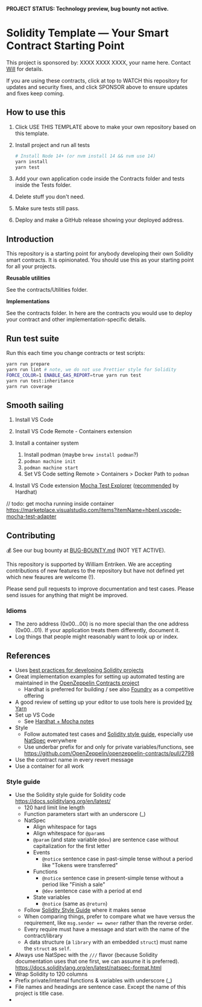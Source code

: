 **PROJECT STATUS: Technology preview, bug bounty not active.**

# Solidity Template — Your Smart Contract Starting Point

This project is sponsored by: XXXX XXXX XXXX, your name here. Contact [Will](https://twitter.com/fulldecent) for details.

If you are using these contracts, click at top to WATCH this repository for updates and security fixes, and click SPONSOR above to ensure updates and fixes keep coming.

## How to use this

1. Click USE THIS TEMPLATE above to make your own repository based on this template.

2. Install project and run all tests
   ```sh
   # Install Node 14+ (or nvm install 14 && nvm use 14)
   yarn install
   yarn test
   ```

3. Add your own application code inside the Contracts folder and tests inside the Tests folder.

4. Delete stuff you don't need.

5. Make sure tests still pass.

6. Deploy and make a GitHub release showing your deployed address.

## Introduction

This repository is a starting point for anybody developing their own Solidity smart contracts. It is opinionated. You should use this as your starting point for all your projects.

**Reusable utilities**

See the contracts/Utilities folder.

**Implementations**

See the contracts folder. In here are the contracts you would use to deploy your contract and other implementation-specific details.

## Run test suite

Run this each time you change contracts or test scripts:

```sh
yarn run prepare
yarn run lint # note, we do not use Prettier style for Solidity
FORCE_COLOR=1 ENABLE_GAS_REPORT=true yarn run test
yarn run test:inheritance
yarn run coverage
```

## Smooth sailing

1. Install VS Code
2. Install VS Code Remote - Containers extension
3. Install a container system
   1. Install podman (maybe `brew install podman`?)
   2. `podman machine init`
   3. `podman machine start`
   4. Set VS Code setting Remote > Containers > Docker Path to `podman`

4. Install VS Code extension [Mocha Test Explorer](https://marketplace.visualstudio.com/items?itemName=hbenl.vscode-mocha-test-adapter)  ([recommended](https://hardhat.org/guides/vscode-tests.html) by Hardhat)



// todo: get mocha running inside container https://marketplace.visualstudio.com/items?itemName=hbenl.vscode-mocha-test-adapter

## Contributing

:moneybag: See our bug bounty at [BUG-BOUNTY.md](BUG-BOUNTY.md) (NOT YET ACTIVE).

This repository is supported by William Entriken. We are accepting contributions of new features to the repository but have not defined yet which new feaures are welcome (!).

Please send pull requests to improve documentation and test cases. Please send issues for anything that might be improved.

### Idioms

* The zero address (0x00...00) is no more special than the one address (0x00...01). If your application treats them differently, document it.
* Log things that people might reasonably want to look up or index.

## References

- Uses [best practices for developing Solidity projects](https://github.com/fulldecent/solidity-template)
- Great implementation examples for setting up automated testing are maintained in the [OpenZeppelin Contracts project](https://github.com/OpenZeppelin/openzeppelin-contracts)
  - Hardhat is preferred for building / see also [Foundry](https://github.com/gakonst/foundry) as a competitive offering
- A good review of setting up your editor to use tools here is provided [by Yarn](https://yarnpkg.com/getting-started/editor-sdks)
- Set up VS Code
  - See [Hardhat + Mocha notes](https://hardhat.org/guides/vscode-tests.html)
- Style
  - Follow automated test cases and [Solidity style guide](https://docs.soliditylang.org/en/latest/style-guide.html), especially use [NatSpec](https://docs.soliditylang.org/en/latest/natspec-format.html?highlight=natspec) everywhere
  - Use underbar prefix for and only for private variables/functions, see https://github.com/OpenZeppelin/openzeppelin-contracts/pull/2798
- Use the contract name in every revert message
- Use a container for all work

### Style guide

- Use the Solidity style guide for Solidity code https://docs.soliditylang.org/en/latest/
  - 120 hard limit line length
  - Function parameters start with an underscore (_)
  - NatSpec
    - Align whitespace for tags
    - Align whitespace for `@param`s
    - `@param` (and state variable `@dev`) are sentence case without capitalization for the first letter
    - Events
      - `@notice` sentence case in past-simple tense without a period like "Tokens were transferred"
    - Functions
      - `@notice` sentence case in present-simple tense without a period like "Finish a sale"
      - `@dev` sentence case with a period at end
    - State variables
      - `@notice` (same as `@return`)
  - Follow [Solidity Style Guide](https://docs.soliditylang.org/en/v0.8.12/style-guide.html?highlight=style) where it makes sense
  - When comparing things, prefer to compare what we have versus the requirement, like `msg.sender == owner` rather than the reverse order.
  - Every require must have a message and start with the name of the contract/library
  - A data structure (a `library` with an embedded `struct`) must name the `struct` as `self`.
- Always use NatSpec with the `///` flavor (because Solidity documentation uses that one first, we can assume it is preferred). https://docs.soliditylang.org/en/latest/natspec-format.html
- Wrap Solidity to 120 columns
- Prefix private/internal functions & variables with underscore (_)
- File names and headings are sentence case. Except the name of this project is title case.
- 
